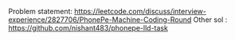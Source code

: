 Problem statement: https://leetcode.com/discuss/interview-experience/2827706/PhonePe-Machine-Coding-Round
Other sol : https://github.com/nishant483/phonepe-lld-task